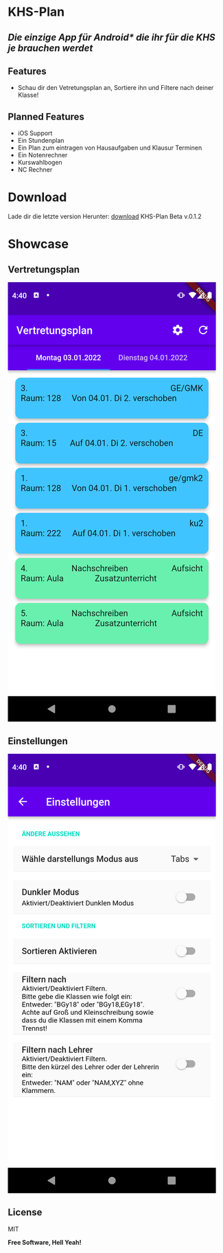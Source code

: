 # KHS-Plan

## _Die einzige App für Android* die ihr für die KHS je brauchen werdet_

## Features

- Schau dir den Vetretungsplan an, Sortiere ihn und Filtere nach deiner Klasse!

## Planned Features

- iOS Support
- Ein Stundenplan
- Ein Plan zum eintragen von Hausaufgaben und Klausur Terminen
- Ein Notenrechner
- Kurswahlbogen
- NC Rechner

# Download

Lade dir die letzte version Herunter: [download] KHS-Plan Beta v.0.1.2

# Showcase

## Vertretungsplan

![Vetretungsplan](https://github.com/KHSplan/KHS-Plan/blob/master/screenshots/Screenshot_1641141637.png)

## Einstellungen

![Einstellungen](https://github.com/KHSplan/KHS-Plan/blob/master/screenshots/Screenshot_1641141650.png)

## License

MIT

**Free Software, Hell Yeah!**


[download]:<https://github.com/KHSplan/KHS-Plan/releases/tag/flutter-v0.0.1>

